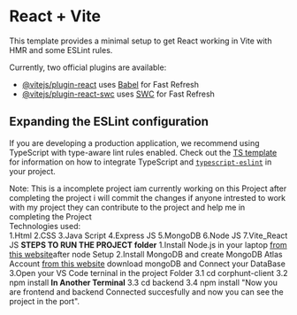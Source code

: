 # React + Vite

This template provides a minimal setup to get React working in Vite with HMR and some ESLint rules.

Currently, two official plugins are available:

- [@vitejs/plugin-react](https://github.com/vitejs/vite-plugin-react/blob/main/packages/plugin-react) uses [Babel](https://babeljs.io/) for Fast Refresh
- [@vitejs/plugin-react-swc](https://github.com/vitejs/vite-plugin-react/blob/main/packages/plugin-react-swc) uses [SWC](https://swc.rs/) for Fast Refresh

## Expanding the ESLint configuration

If you are developing a production application, we recommend using TypeScript with type-aware lint rules enabled. Check out the [TS template](https://github.com/vitejs/vite/tree/main/packages/create-vite/template-react-ts) for information on how to integrate TypeScript and [`typescript-eslint`](https://typescript-eslint.io) in your project.


Note: This is a incomplete project iam currently working on this Project after completing the project i will commit the changes if anyone intrested to work with my project they can contribute to the project and help me in completing the Project<br>
Technologies used:<br>
1.Html
2.CSS
3.Java Script
4.Express JS
5.MongoDB
6.Node JS
7.Vite_React JS
**STEPS TO RUN THE PROJECT folder**
1.Install Node.js in your laptop
[from this website](https://nodejs.org/en/download)after node Setup
2.Install MongoDB and create MongoDB Atlas Account
[from this website](https://www.mongodb.com/)
download mongoDB and Connect your DataBase
3.Open your VS Code terninal in the project Folder
3.1 cd corphunt-client
3.2 npm install
**In Another Terminal**
3.3 cd backend
3.4 npm install
"Now you are frontend and backend Connected succesfully and now you can see the project in the port".
